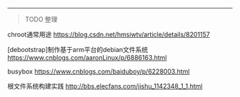 

---

> TODO 整理

chroot通常用途
https://blog.csdn.net/hmsiwtv/article/details/8201157

[debootstrap]制作基于arm平台的debian文件系统
https://www.cnblogs.com/aaronLinux/p/6886163.html

busybox
https://www.cnblogs.com/baiduboy/p/6228003.html

根文件系统构建实践
http://bbs.elecfans.com/jishu_1142348_1_1.html